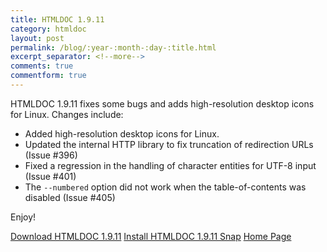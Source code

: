 ```yaml
---
title: HTMLDOC 1.9.11
category: htmldoc
layout: post
permalink: /blog/:year-:month-:day-:title.html
excerpt_separator: <!--more-->
comments: true
commentform: true
---
```


HTMLDOC 1.9.11 fixes some bugs and adds high-resolution desktop icons for Linux.
Changes include:

- Added high-resolution desktop icons for Linux.
- Updated the internal HTTP library to fix truncation of redirection URLs
  (Issue #396)
- Fixed a regression in the handling of character entities for UTF-8 input
  (Issue #401)
- The `--numbered` option did not work when the table-of-contents was disabled
  (Issue #405)

Enjoy!

<a class="btn btn-primary" href="https://github.com/michaelrsweet/htmldoc/releases/tag/v1.9.11">Download HTMLDOC 1.9.11</a>
<a class="btn btn-default" href="https://snapcraft.io/htmldoc">Install HTMLDOC 1.9.11 Snap</a>
<a class="btn btn-default" href="/htmldoc/index.html">Home Page</a>
